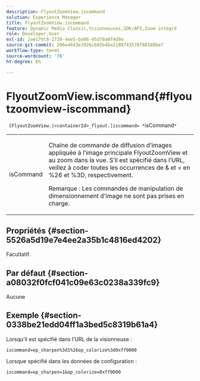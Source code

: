 ```yaml
---
description: FlyoutZoomView.iscommand
solution: Experience Manager
title: FlyoutZoomView.iscommand
feature: Dynamic Media Classic,Visionneuses,SDK/API,Zoom intégré
role: Developer,User
exl-id: 2ae17dc8-2728-4ee5-ba88-45d78a0f4d9a
source-git-commit: 206e4643e3926cb85b4be2189743578f88180be7
workflow-type: tm+mt
source-wordcount: '76'
ht-degree: 6%

---
```


# FlyoutZoomView.iscommand{#flyoutzoomview-iscommand}

` [FlyoutZoomView.|<containerId>_flyout.]iscommand= *`isCommand`*`

<table id="table_43A84C1044574A6FAB8CE67D71AAD5EC"> 
 <tbody> 
  <tr> 
   <td colname="col1"> <p> <span class="codeph"> <span class="varname"> isCommand</span> </span> </p> </td> 
   <td colname="col2"> <p> </p> <p>Chaîne de commande de diffusion d’images appliquée à l’image principale FlyoutZoomView et au zoom dans la vue. S’il est spécifié dans l’URL, veillez à coder toutes les occurrences de <span class="codeph"> &amp;</span> et <span class="codeph"> =</span> en <span class="codeph"> %26</span> et <span class="codeph"> %3D</span>, respectivement. </p> <p> <p>Remarque :  Les commandes de manipulation de dimensionnement d’image ne sont pas prises en charge. </p> </p> </td> 
  </tr> 
 </tbody> 
</table>

## Propriétés {#section-5526a5d19e7e4ee2a35b1c4816ed4202}

Facultatif.

## Par défaut {#section-a08032f0fcf041c09e63c0238a339fc9}

Aucune

## Exemple {#section-0338be21edd04ff1a3bed5c8319b61a4}

Lorsqu’il est spécifié dans l’URL de la visionneuse :

`iscommand=op_sharpen%3d1%26op_colorize%3d0xff0000`

Lorsque spécifié dans les données de configuration :

`iscommand=op_sharpen=1&op_colorize=0xff0000`
